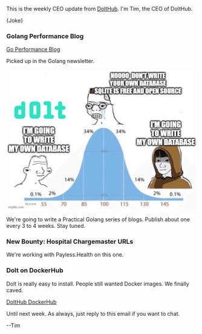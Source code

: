 This is the weekly CEO update from [DoltHub](https://www.dolthub.com/). I'm Tim, the CEO of DoltHub. 

{Joke}

### Golang Performance Blog

[Go Performance Blog](https://www.dolthub.com/blog/2022-10-14-golang-performance-case-studies/)

Picked up in the Golang newsletter.

[![Dolt Bell Curve](../images/dolt-bell-curve.png)](https://www.dolthub.com/blog/2022-10-14-golang-performance-case-studies/)

We're going to write a Practical Golang series of blogs. Publish about one every 3 to 4 weeks. Stay tuned.

### New Bounty: Hospital Chargemaster URLs

We're working with Payless.Health on this one.

### Dolt on DockerHub

Dolt is really easy to install. People still wanted Docker images. We finally caved.

[DoltHub DockerHub](https://hub.docker.com/u/dolthub)

Until next week. As always, just reply to this email if you want to chat.

--Tim

